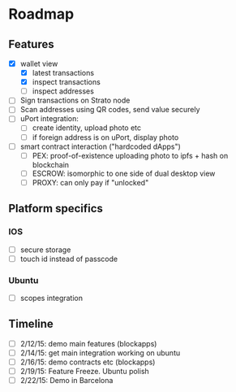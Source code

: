 # Roadmap

## Features

+ [x] wallet view
  + [x] latest transactions
  + [x] inspect transactions
  + [ ] inspect addresses

+ [ ] Sign transactions on Strato node
+ [ ] Scan addresses using QR codes, send value securely
+ [ ] uPort integration:
  + [ ] create identity, upload photo etc
  + [ ] if foreign address is on uPort, display photo
+ [ ] smart contract interaction ("hardcoded dApps")
  + [ ] PEX: proof-of-existence uploading photo to ipfs + hash on blockchain
  + [ ] ESCROW: isomorphic to one side of dual desktop view
  + [ ] PROXY: can only pay if "unlocked"

## Platform specifics

### IOS

+ [ ] secure storage
+ [ ] touch id instead of passcode

### Ubuntu

+ [ ] scopes integration

## Timeline

+ [ ] 2/12/15: demo main features (blockapps)
+ [ ] 2/14/15: get main integration working on ubuntu
+ [ ] 2/16/15: demo contracts etc (blockapps)
+ [ ] 2/19/15: Feature Freeze. Ubuntu polish
+ [ ] 2/22/15: Demo in Barcelona
